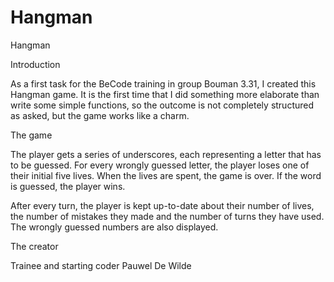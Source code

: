 # Hangman

Hangman

Introduction

As a first task for the BeCode training in group Bouman 3.31, I created this Hangman game. 
It is the first time that I did something more elaborate than write some simple functions, 
so the outcome is not completely structured as asked, but the game works like a charm.

The game

The player gets a series of underscores, each representing a letter that has to be guessed. 
For every wrongly guessed letter, the player loses one of their initial five lives. When
the lives are spent, the game is over. If the word is guessed, the player wins.

After every turn, the player is kept up-to-date about their number of lives, the number of
mistakes they made and the number of turns they have used. The wrongly guessed numbers are
also displayed.

The creator

Trainee and starting coder Pauwel De Wilde
